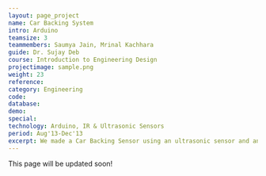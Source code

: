 ```yaml
---
layout: page_project
name: Car Backing System
intro: Arduino
teamsize: 3
teammembers: Saumya Jain, Mrinal Kachhara
guide: Dr. Sujay Deb
course: Introduction to Engineering Design
projectimage: sample.png
weight: 23
reference: 
category: Engineering 
code: 
database: 
demo:
special:
technology: Arduino, IR & Ultrasonic Sensors
period: Aug'13-Dec'13
excerpt: We made a Car Backing Sensor using an ultrasonic sensor and an Arduino board. We coded the working mechanism and displayed the distance on an LCD screen. We also implemented an Automatic Breaking System and implemented Collision Avoidance.
---
```

This page will be updated soon!